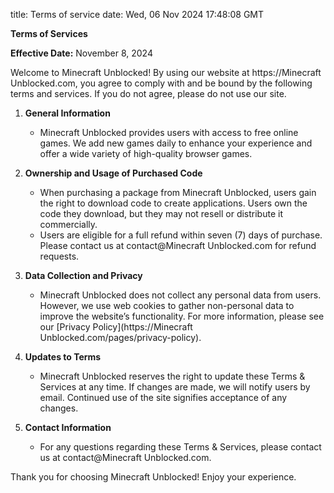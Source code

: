 title: Terms of service
date: Wed, 06 Nov 2024 17:48:08 GMT

**Terms of Services**

**Effective Date:** November 8, 2024

Welcome to Minecraft Unblocked! By using our website at https://Minecraft Unblocked.com, you agree to comply with and be bound by the following terms and services. If you do not agree, please do not use our site.

1. **General Information**
    - Minecraft Unblocked provides users with access to free online games. We add new games daily to enhance your experience and offer a wide variety of high-quality browser games.

2. **Ownership and Usage of Purchased Code**
    - When purchasing a package from Minecraft Unblocked, users gain the right to download code to create applications. Users own the code they download, but they may not resell or distribute it commercially.
    - Users are eligible for a full refund within seven (7) days of purchase. Please contact us at contact@Minecraft Unblocked.com for refund requests.

3. **Data Collection and Privacy**
    - Minecraft Unblocked does not collect any personal data from users. However, we use web cookies to gather non-personal data to improve the website’s functionality. For more information, please see our [Privacy Policy](https://Minecraft Unblocked.com/pages/privacy-policy).

4. **Updates to Terms**
    - Minecraft Unblocked reserves the right to update these Terms & Services at any time. If changes are made, we will notify users by email. Continued use of the site signifies acceptance of any changes.

5. **Contact Information**
    - For any questions regarding these Terms & Services, please contact us at contact@Minecraft Unblocked.com.

Thank you for choosing Minecraft Unblocked! Enjoy your experience.